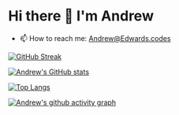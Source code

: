 # Hi there 👋 I'm Andrew

<!-- - 🔭 I’m currently working on a lot! -->
<!-- - 🌱 I’m currently learning  -->
<!-- - 👯 I’m looking to collaborate on ... -->
- 📫 How to reach me: Andrew@Edwards.codes


[![GitHub Streak](https://streak-stats.demolab.com?user=andrew87e&theme=chartreuse-dark&border_radius=50)](https://git.io/streak-stats)


[![Andrew's GitHub stats](https://github-readme-stats.vercel.app/api?username=andrew87e&count_private=true&show_icons=true&theme=chartreuse-dark)](https://github.com/andrew87e/github-readme-stats)

[![Top Langs](https://github-readme-stats.vercel.app/api/top-langs/?username=andrew87e&layout=compact&theme=chartreuse-dark)](https://github.com/andrew87e/github-readme-stats)

[![Andrew's github activity graph](https://activity-graph.herokuapp.com/graph?username=andrew87e&theme=chartreuse-dark)](https://github.com/andrew87e/github-readme-activity-graph)

